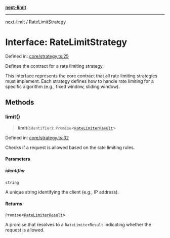 [**next-limit**](../README.md)

***

[next-limit](../README.md) / RateLimitStrategy

# Interface: RateLimitStrategy

Defined in: [core/strategy.ts:25](https://github.com/saoudi-h/next-limit/blob/45012419e7c26986c08104835525b0ea21d24a3f/src/core/strategy.ts#L25)

Defines the contract for a rate limiting strategy.

This interface represents the core contract that all rate limiting strategies must implement.
Each strategy defines how to handle rate limiting for a specific algorithm (e.g., fixed window, sliding window).

## Methods

### limit()

> **limit**(`identifier`): `Promise`\<[`RateLimiterResult`](RateLimiterResult.md)\>

Defined in: [core/strategy.ts:32](https://github.com/saoudi-h/next-limit/blob/45012419e7c26986c08104835525b0ea21d24a3f/src/core/strategy.ts#L32)

Checks if a request is allowed based on the rate limiting rules.

#### Parameters

##### identifier

`string`

A unique string identifying the client (e.g., IP address).

#### Returns

`Promise`\<[`RateLimiterResult`](RateLimiterResult.md)\>

A promise that resolves to a `RateLimiterResult` indicating whether the request is allowed.
